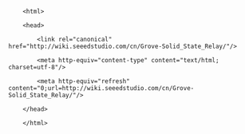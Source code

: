 <!DOCTYPE html>
        <html>
        <head>
            <link rel="canonical" href="http://wiki.seeedstudio.com/cn/Grove-Solid_State_Relay/"/>
            <meta http-equiv="content-type" content="text/html; charset=utf-8"/>
            <meta http-equiv="refresh" content="0;url=http://wiki.seeedstudio.com/cn/Grove-Solid_State_Relay/"/>
        </head>
        </html>